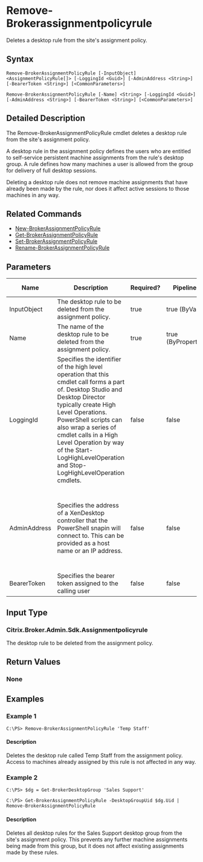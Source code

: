 ﻿
# Remove-Brokerassignmentpolicyrule
Deletes a desktop rule from the site's assignment policy.
## Syntax
```
Remove-BrokerAssignmentPolicyRule [-InputObject] <AssignmentPolicyRule[]> [-LoggingId <Guid>] [-AdminAddress <String>] [-BearerToken <String>] [<CommonParameters>]

Remove-BrokerAssignmentPolicyRule [-Name] <String> [-LoggingId <Guid>] [-AdminAddress <String>] [-BearerToken <String>] [<CommonParameters>]
```
## Detailed Description
The Remove-BrokerAssignmentPolicyRule cmdlet deletes a desktop rule from the site's assignment policy.

A desktop rule in the assignment policy defines the users who are entitled to self-service persistent machine assignments from the rule's desktop group. A rule defines how many machines a user is allowed from the group for delivery of full desktop sessions.

Deleting a desktop rule does not remove machine assignments that have already been made by the rule, nor does it affect active sessions to those machines in any way.


## Related Commands

* [New-BrokerAssignmentPolicyRule](./New-BrokerAssignmentPolicyRule/)
* [Get-BrokerAssignmentPolicyRule](./Get-BrokerAssignmentPolicyRule/)
* [Set-BrokerAssignmentPolicyRule](./Set-BrokerAssignmentPolicyRule/)
* [Rename-BrokerAssignmentPolicyRule](./Rename-BrokerAssignmentPolicyRule/)
## Parameters
| Name   | Description | Required? | Pipeline Input | Default Value |
| --- | --- | --- | --- | --- |
| InputObject | The desktop rule to be deleted from the assignment policy. | true | true (ByValue) |  |
| Name | The name of the desktop rule to be deleted from the assignment policy. | true | true (ByPropertyName) |  |
| LoggingId | Specifies the identifier of the high level operation that this cmdlet call forms a part of. Desktop Studio and Desktop Director typically create High Level Operations. PowerShell scripts can also wrap a series of cmdlet calls in a High Level Operation by way of the Start-LogHighLevelOperation and Stop-LogHighLevelOperation cmdlets. | false | false |  |
| AdminAddress | Specifies the address of a XenDesktop controller that the PowerShell snapin will connect to. This can be provided as a host name or an IP address. | false | false | Localhost. Once a value is provided by any cmdlet, this value will become the default. |
| BearerToken | Specifies the bearer token assigned to the calling user | false | false |  |

## Input Type

### Citrix.Broker.Admin.Sdk.Assignmentpolicyrule
The desktop rule to be deleted from the assignment policy.
## Return Values

### None

## Examples

### Example 1
```
C:\PS> Remove-BrokerAssignmentPolicyRule 'Temp Staff'
```
#### Description
Deletes the desktop rule called Temp Staff from the assignment policy. Access to machines already assigned by this rule is not affected in any way.
### Example 2
```
C:\PS> $dg = Get-BrokerDesktopGroup 'Sales Support'

C:\PS> Get-BrokerAssignmentPolicyRule -DesktopGroupUid $dg.Uid | Remove-BrokerAssignmentPolicyRule
```
#### Description
Deletes all desktop rules for the Sales Support desktop group from the site's assignment policy. This prevents any further machine assignments being made from this group, but it does not affect existing assignments made by these rules.
